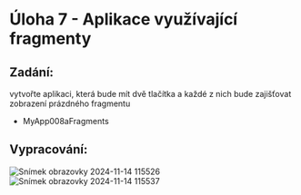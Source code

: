 # Úloha 7 - Aplikace využívající fragmenty

## Zadání:
vytvořte aplikaci, která bude mít dvě tlačítka a každé z nich bude zajišťovat zobrazení prázdného fragmentu
- MyApp008aFragments

## Vypracování:

![Snímek obrazovky 2024-11-14 115526](https://github.com/user-attachments/assets/9b8af221-b9dd-400f-9ff5-45de32610c1f)
![Snímek obrazovky 2024-11-14 115537](https://github.com/user-attachments/assets/e0883814-58e2-44ea-8e95-157ae0979873)
